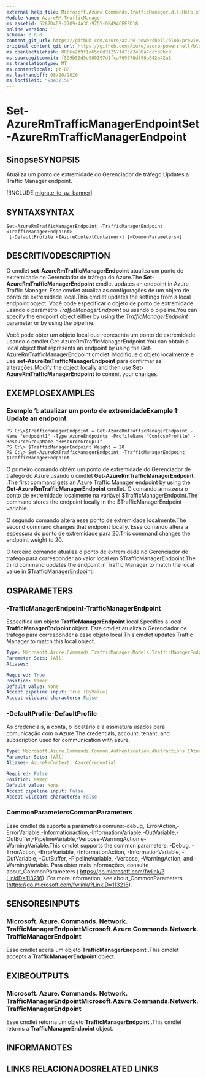 ```yaml
---
external help file: Microsoft.Azure.Commands.TrafficManager.dll-Help.xml
Module Name: AzureRM.TrafficManager
ms.assetid: 5287D4DB-2709-4A3C-97D5-DB494CEEFD18
online version: ''
schema: 2.0.0
content_git_url: https://github.com/Azure/azure-powershell/blob/preview/src/ResourceManager/TrafficManager/Commands.TrafficManager2/help/Set-AzureRmTrafficManagerEndpoint.md
original_content_git_url: https://github.com/Azure/azure-powershell/blob/preview/src/ResourceManager/TrafficManager/Commands.TrafficManager2/help/Set-AzureRmTrafficManagerEndpoint.md
ms.openlocfilehash: 8856a2f9f1a65d6d312571d75e2400a7dcf30bc0
ms.sourcegitcommit: f599b50d5e980197d1fca769378df90a842b42a1
ms.translationtype: MT
ms.contentlocale: pt-BR
ms.lasthandoff: 08/20/2020
ms.locfileid: "93432158"
---
```

# <span data-ttu-id="3dd36-101">Set-AzureRmTrafficManagerEndpoint</span><span class="sxs-lookup"><span data-stu-id="3dd36-101">Set-AzureRmTrafficManagerEndpoint</span></span>

## <span data-ttu-id="3dd36-102">Sinopse</span><span class="sxs-lookup"><span data-stu-id="3dd36-102">SYNOPSIS</span></span>
<span data-ttu-id="3dd36-103">Atualiza um ponto de extremidade do Gerenciador de tráfego.</span><span class="sxs-lookup"><span data-stu-id="3dd36-103">Updates a Traffic Manager endpoint.</span></span>

[!INCLUDE [migrate-to-az-banner](../../includes/migrate-to-az-banner.md)]

## <span data-ttu-id="3dd36-104">SYNTAX</span><span class="sxs-lookup"><span data-stu-id="3dd36-104">SYNTAX</span></span>

```
Set-AzureRmTrafficManagerEndpoint -TrafficManagerEndpoint <TrafficManagerEndpoint>
 [-DefaultProfile <IAzureContextContainer>] [<CommonParameters>]
```

## <span data-ttu-id="3dd36-105">DESCRITIVO</span><span class="sxs-lookup"><span data-stu-id="3dd36-105">DESCRIPTION</span></span>
<span data-ttu-id="3dd36-106">O cmdlet **set-AzureRmTrafficManagerEndpoint** atualiza um ponto de extremidade no Gerenciador de tráfego do Azure.</span><span class="sxs-lookup"><span data-stu-id="3dd36-106">The **Set-AzureRmTrafficManagerEndpoint** cmdlet updates an endpoint in Azure Traffic Manager.</span></span>
<span data-ttu-id="3dd36-107">Esse cmdlet atualiza as configurações de um objeto de ponto de extremidade local.</span><span class="sxs-lookup"><span data-stu-id="3dd36-107">This cmdlet updates the settings from a local endpoint object.</span></span>
<span data-ttu-id="3dd36-108">Você pode especificar o objeto de ponto de extremidade usando o parâmetro *TrafficManagerEndpoint* ou usando o pipeline.</span><span class="sxs-lookup"><span data-stu-id="3dd36-108">You can specify the endpoint object either by using the *TrafficManagerEndpoint* parameter or by using the pipeline.</span></span>

<span data-ttu-id="3dd36-109">Você pode obter um objeto local que representa um ponto de extremidade usando o cmdlet Get-AzureRmTrafficManagerEndpoint.</span><span class="sxs-lookup"><span data-stu-id="3dd36-109">You can obtain a local object that represents an endpoint by using the Get-AzureRmTrafficManagerEndpoint cmdlet.</span></span>
<span data-ttu-id="3dd36-110">Modifique o objeto localmente e use **set-AzureRmTrafficManagerEndpoint** para confirmar as alterações.</span><span class="sxs-lookup"><span data-stu-id="3dd36-110">Modify the object locally and then use **Set-AzureRmTrafficManagerEndpoint** to commit your changes.</span></span>

## <span data-ttu-id="3dd36-111">EXEMPLOS</span><span class="sxs-lookup"><span data-stu-id="3dd36-111">EXAMPLES</span></span>

### <span data-ttu-id="3dd36-112">Exemplo 1: atualizar um ponto de extremidade</span><span class="sxs-lookup"><span data-stu-id="3dd36-112">Example 1: Update an endpoint</span></span>
```
PS C:\>$TrafficManagerEndpoint = Get-AzureRmTrafficManagerEndpoint -Name "endpoint1" -Type AzureEndpoints -ProfileName "ContosoProfile" -ResourceGroupName "ResourceGroup11"
PS C:\> $TrafficManagerEndpoint.Weight = 20
PS C:\> Set-AzureRmTrafficManagerEndpoint -TrafficManagerEndpoint $TrafficManagerEndpoint
```

<span data-ttu-id="3dd36-113">O primeiro comando obtém um ponto de extremidade do Gerenciador de tráfego do Azure usando o cmdlet **Get-AzureRmTrafficManagerEndpoint** .</span><span class="sxs-lookup"><span data-stu-id="3dd36-113">The first command gets an Azure Traffic Manager endpoint by using the **Get-AzureRmTrafficManagerEndpoint** cmdlet.</span></span>
<span data-ttu-id="3dd36-114">O comando armazena o ponto de extremidade localmente na variável $TrafficManagerEndpoint.</span><span class="sxs-lookup"><span data-stu-id="3dd36-114">The command stores the endpoint locally in the $TrafficManagerEndpoint variable.</span></span>

<span data-ttu-id="3dd36-115">O segundo comando altera esse ponto de extremidade localmente.</span><span class="sxs-lookup"><span data-stu-id="3dd36-115">The second command changes that endpoint locally.</span></span>
<span data-ttu-id="3dd36-116">Esse comando altera a espessura do ponto de extremidade para 20.</span><span class="sxs-lookup"><span data-stu-id="3dd36-116">This command changes the endpoint weight to 20.</span></span>

<span data-ttu-id="3dd36-117">O terceiro comando atualiza o ponto de extremidade no Gerenciador de tráfego para corresponder ao valor local em $TrafficManagerEndpoint.</span><span class="sxs-lookup"><span data-stu-id="3dd36-117">The third command updates the endpoint in Traffic Manager to match the local value in $TrafficManagerEndpoint.</span></span>

## <span data-ttu-id="3dd36-118">OS</span><span class="sxs-lookup"><span data-stu-id="3dd36-118">PARAMETERS</span></span>

### <span data-ttu-id="3dd36-119">-TrafficManagerEndpoint</span><span class="sxs-lookup"><span data-stu-id="3dd36-119">-TrafficManagerEndpoint</span></span>
<span data-ttu-id="3dd36-120">Especifica um objeto **TrafficManagerEndpoint** local.</span><span class="sxs-lookup"><span data-stu-id="3dd36-120">Specifies a local **TrafficManagerEndpoint** object.</span></span>
<span data-ttu-id="3dd36-121">Este cmdlet atualiza o Gerenciador de tráfego para corresponder a esse objeto local.</span><span class="sxs-lookup"><span data-stu-id="3dd36-121">This cmdlet updates Traffic Manager to match this local object.</span></span>

```yaml
Type: Microsoft.Azure.Commands.TrafficManager.Models.TrafficManagerEndpoint
Parameter Sets: (All)
Aliases: 

Required: True
Position: Named
Default value: None
Accept pipeline input: True (ByValue)
Accept wildcard characters: False
```

### <span data-ttu-id="3dd36-122">-DefaultProfile</span><span class="sxs-lookup"><span data-stu-id="3dd36-122">-DefaultProfile</span></span>
<span data-ttu-id="3dd36-123">As credenciais, a conta, o locatário e a assinatura usados para comunicação com o Azure.</span><span class="sxs-lookup"><span data-stu-id="3dd36-123">The credentials, account, tenant, and subscription used for communication with azure.</span></span>

```yaml
Type: Microsoft.Azure.Commands.Common.Authentication.Abstractions.IAzureContextContainer
Parameter Sets: (All)
Aliases: AzureRmContext, AzureCredential

Required: False
Position: Named
Default value: None
Accept pipeline input: False
Accept wildcard characters: False
```

### <span data-ttu-id="3dd36-124">CommonParameters</span><span class="sxs-lookup"><span data-stu-id="3dd36-124">CommonParameters</span></span>
<span data-ttu-id="3dd36-125">Esse cmdlet dá suporte a parâmetros comuns:-debug,-ErrorAction,-ErrorVariable,-Informationaction,-InformationVariable,-OutVariable,-OutBuffer,-PipelineVariable,-Verbose-WarningAction e-WarningVariable.</span><span class="sxs-lookup"><span data-stu-id="3dd36-125">This cmdlet supports the common parameters: -Debug, -ErrorAction, -ErrorVariable, -InformationAction, -InformationVariable, -OutVariable, -OutBuffer, -PipelineVariable, -Verbose, -WarningAction, and -WarningVariable.</span></span> <span data-ttu-id="3dd36-126">Para obter mais informações, consulte about_CommonParameters ( https://go.microsoft.com/fwlink/?LinkID=113216) .</span><span class="sxs-lookup"><span data-stu-id="3dd36-126">For more information, see about_CommonParameters (https://go.microsoft.com/fwlink/?LinkID=113216).</span></span>

## <span data-ttu-id="3dd36-127">SENSORES</span><span class="sxs-lookup"><span data-stu-id="3dd36-127">INPUTS</span></span>

### <span data-ttu-id="3dd36-128">Microsoft. Azure. Commands. Network. TrafficManagerEndpoint</span><span class="sxs-lookup"><span data-stu-id="3dd36-128">Microsoft.Azure.Commands.Network.TrafficManagerEndpoint</span></span>
<span data-ttu-id="3dd36-129">Esse cmdlet aceita um objeto **TrafficManagerEndpoint** .</span><span class="sxs-lookup"><span data-stu-id="3dd36-129">This cmdlet accepts a **TrafficManagerEndpoint** object.</span></span>

## <span data-ttu-id="3dd36-130">EXIBE</span><span class="sxs-lookup"><span data-stu-id="3dd36-130">OUTPUTS</span></span>

### <span data-ttu-id="3dd36-131">Microsoft. Azure. Commands. Network. TrafficManagerEndpoint</span><span class="sxs-lookup"><span data-stu-id="3dd36-131">Microsoft.Azure.Commands.Network.TrafficManagerEndpoint</span></span>
<span data-ttu-id="3dd36-132">Esse cmdlet retorna um objeto **TrafficManagerEndpoint** .</span><span class="sxs-lookup"><span data-stu-id="3dd36-132">This cmdlet returns a **TrafficManagerEndpoint** object.</span></span>

## <span data-ttu-id="3dd36-133">INFORMA</span><span class="sxs-lookup"><span data-stu-id="3dd36-133">NOTES</span></span>

## <span data-ttu-id="3dd36-134">LINKS RELACIONADOS</span><span class="sxs-lookup"><span data-stu-id="3dd36-134">RELATED LINKS</span></span>

